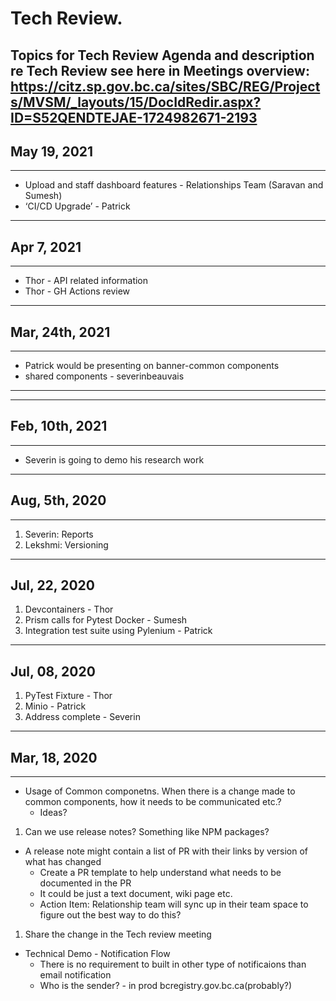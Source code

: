 # Tech Review. 
**Topics for Tech Review**
Agenda and description re Tech Review see here in Meetings overview:
https://citz.sp.gov.bc.ca/sites/SBC/REG/Projects/MVSM/_layouts/15/DocIdRedir.aspx?ID=S52QENDTEJAE-1724982671-2193 
----
## May 19, 2021
----
- Upload and staff dashboard features - Relationships Team (Saravan and Sumesh)
- ‘CI/CD Upgrade’ - Patrick
----
## Apr 7, 2021
----
- Thor - API related information
- Thor - GH Actions review

----
## Mar, 24th, 2021
----
- Patrick would be presenting on banner-common components
- shared components - severinbeauvais
----


----
## Feb, 10th, 2021
----
- Severin is going to demo his research work

----
## Aug, 5th, 2020
----
1. Severin: Reports
1. Lekshmi: Versioning

----
## Jul, 22, 2020
1. Devcontainers - Thor
1. Prism calls for Pytest Docker - Sumesh
1. Integration test suite using Pylenium - Patrick

----
## Jul, 08, 2020
1. PyTest Fixture - Thor
1. Minio - Patrick
1. Address complete - Severin

----
## Mar, 18, 2020
----
- Usage of Common componetns. When there is a change made to common components, how it needs to be communicated etc.?
  - Ideas?
1. Can we use release notes? Something like NPM packages?
  - A release note might contain a list of PR with their links by version of what has changed
      - Create a PR template to help understand what needs to be documented in the PR
    - It could be just a text document, wiki page etc.
    * Action Item: Relationship team will sync up in their team space to figure out the best way to do this?
1. Share the change in the Tech review meeting
- Technical Demo - Notification Flow
  - There is no requirement to built in other type of notificaions than email notification
  - Who is the sender? - in prod bcregistry.gov.bc.ca(probably?)
 
